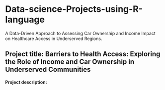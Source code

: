 # Data-science-Projects-using-R-language
A Data-Driven Approach to Assessing Car Ownership and Income Impact on Healthcare Access in Underserved Regions.

## Project title: Barriers to Health Access: Exploring the Role of Income and Car Ownership in Underserved Communities 
#### Project description: 
